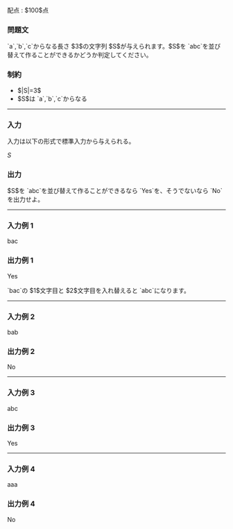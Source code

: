 
<div>

<span>

<span>

<p>
配点 : $100$点
</p>

<div>

<section>

### **問題文**

<p>
`a`,`b`,`c`からなる長さ $3$の文字列 $S$が与えられます。$S$を `abc`を並び替えて作ることができるかどうか判定してください。
</p>

</section>

</div>

<div>

<section>

### **制約**

<ul>

<li>
$|S|=3$
</li>

<li>
$S$は `a`,`b`,`c`からなる
</li>

</ul>

</section>

</div>

---

<div>

<div>

<section>

### **入力**

<p>
入力は以下の形式で標準入力から与えられる。
</p>

<div>

$S$
</div>

</section>

</div>

<div>

<section>

### **出力**

<p>
$S$を `abc`を並び替えて作ることができるなら `Yes`を、そうでないなら `No`を出力せよ。
</p>

</section>

</div>

</div>

---

<div>

<section>

### **入力例 1**

<div>

bac

</div>

</section>

</div>

<div>

<section>

### **出力例 1**

<div>

Yes

</div>

<p>
`bac`の $1$文字目と $2$文字目を入れ替えると `abc`になります。
</p>

</section>

</div>

---

<div>

<section>

### **入力例 2**

<div>

bab

</div>

</section>

</div>

<div>

<section>

### **出力例 2**

<div>

No

</div>

</section>

</div>

---

<div>

<section>

### **入力例 3**

<div>

abc

</div>

</section>

</div>

<div>

<section>

### **出力例 3**

<div>

Yes

</div>

</section>

</div>

---

<div>

<section>

### **入力例 4**

<div>

aaa

</div>

</section>

</div>

<div>

<section>

### **出力例 4**

<div>

No

</div>

</section>

</div>

</span>

</span>

</div>
